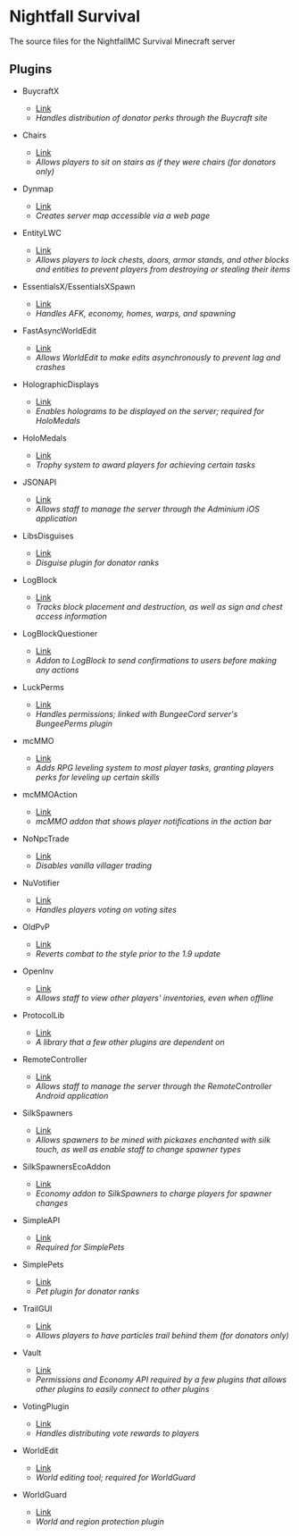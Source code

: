 # Nightfall Survival

The source files for the NightfallMC Survival Minecraft server

## Plugins
* BuycraftX
  * [Link](https://www.spigotmc.org/resources/buycraft.336/)
  * _Handles distribution of donator perks through the Buycraft site_

* Chairs
  * [Link](https://dev.bukkit.org/projects/chairsreloaded)
  * _Allows players to sit on stairs as if they were chairs (for donators only)_

* Dynmap
  * [Link](https://www.spigotmc.org/resources/dynmap.274/)
  * _Creates server map accessible via a web page_

* EntityLWC
  * [Link](https://www.spigotmc.org/resources/lwc-unofficial-entity-locking.2162/)
  * _Allows players to lock chests, doors, armor stands, and other blocks and entities to prevent players from destroying or stealing their items_

* EssentialsX/EssentialsXSpawn
  * [Link](https://www.spigotmc.org/resources/essentialsx.9089/)
  * _Handles AFK, economy, homes, warps, and spawning_

* FastAsyncWorldEdit
  * [Link](https://www.spigotmc.org/resources/fast-async-worldedit-voxelsniper.13932/)
  * _Allows WorldEdit to make edits asynchronously to prevent lag and crashes_

* HolographicDisplays
  * [Link](https://dev.bukkit.org/projects/holographic-displays)
  * _Enables holograms to be displayed on the server; required for HoloMedals_

* HoloMedals
  * [Link](https://www.spigotmc.org/resources/holomedals-donater-perk-reward-for-events-achievements-1-8-1-11-2.31223/)
  * _Trophy system to award players for achieving certain tasks_

* JSONAPI
  * [Link](http://mcjsonapi.com/)
  * _Allows staff to manage the server through the Adminium iOS application_

* LibsDisguises
  * [Link](https://www.spigotmc.org/resources/libs-disguises.81/)
  * _Disguise plugin for donator ranks_

* LogBlock
  * [Link](https://dev.bukkit.org/projects/logblock)
  * _Tracks block placement and destruction, as well as sign and chest access information_

* LogBlockQuestioner
  * [Link](https://github.com/LogBlock/LogBlock/raw/master/LogBlockQuestioner.jar)
  * _Addon to LogBlock to send confirmations to users before making any actions_

* LuckPerms
  * [Link](https://www.spigotmc.org/threads/luckperms-an-advanced-permissions-plugin.174259/)
  * _Handles permissions; linked with BungeeCord server's BungeePerms plugin_

* mcMMO
  * [Link](https://www.spigotmc.org/resources/mcmmo.2445/)
  * _Adds RPG leveling system to most player tasks, granting players perks for leveling up certain skills_

* mcMMOAction
  * [Link](https://www.spigotmc.org/resources/mcmmoaction.17261/)
  * _mcMMO addon that shows player notifications in the action bar_

* NoNpcTrade
  * [Link](https://dev.bukkit.org/projects/nonpctrade)
  * _Disables vanilla villager trading_

* NuVotifier
  * [Link](https://www.spigotmc.org/resources/nuvotifier.13449/)
  * _Handles players voting on voting sites_

* OldPvP
  * [Link](https://www.spigotmc.org/resources/1-8-pvp-for-1-9-1-10-and-1-11.19291/)
  * _Reverts combat to the style prior to the 1.9 update_

* OpenInv
  * [Link](https://dev.bukkit.org/projects/openinv)
  * _Allows staff to view other players' inventories, even when offline_

* ProtocolLib
  * [Link](https://www.spigotmc.org/resources/protocollib.1997/)
  * _A library that a few other plugins are dependent on_

* RemoteController
  * [Link](https://dev.bukkit.org/projects/bukkit-remote-controller)
  * _Allows staff to manage the server through the RemoteController Android application_

* SilkSpawners
  * [Link](https://www.spigotmc.org/resources/silkspawners.7811/)
  * _Allows spawners to be mined with pickaxes enchanted with silk touch, as well as enable staff to change spawner types_

* SilkSpawnersEcoAddon
  * [Link](https://dev.bukkit.org/projects/silkspawnersecoaddon)
  * _Economy addon to SilkSpawners to charge players for spawner changes_

* SimpleAPI
  * [Link](https://www.spigotmc.org/resources/simpleapi.24671/)
  * _Required for SimplePets_

* SimplePets
  * [Link](https://www.spigotmc.org/resources/simplepets.14124/)
  * _Pet plugin for donator ranks_

* TrailGUI
  * [Link](https://www.spigotmc.org/resources/trailgui.1091/)
  * _Allows players to have particles trail behind them (for donators only)_

* Vault
  * [Link](https://dev.bukkit.org/projects/vault)
  * _Permissions and Economy API required by a few plugins that allows other plugins to easily connect to other plugins_

* VotingPlugin
    * [Link](https://www.spigotmc.org/resources/votingplugin.15358/)
    * _Handles distributing vote rewards to players_

* WorldEdit
  * [Link](https://dev.bukkit.org/projects/worldedit)
  * _World editing tool; required for WorldGuard_

* WorldGuard
  * [Link](https://dev.bukkit.org/projects/worldguard)
  * _World and region protection plugin_
